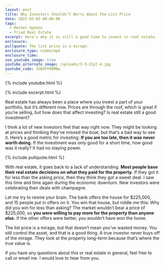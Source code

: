 ```yaml
---
layout: post
title: Why Investors Shouldn’t Worry About the List Price
date: 2022-03-03 00:00:00
tags:
  - Market Update
  - Triad Real Estate
excerpt: Here’s why it is still a good time to invest in real estate.
enclosure:
pullquote: The list price is a mirage.
enclosure_type: video/mp4
enclosure_time:
use_youtube_image: true
youtube_alternate_image: /uploads/3-3-22yt-4.jpg
youtube_code: IUQePY99MBw
---
```

{% include youtube.html %}

{% include excerpt.html %}

Real estate has always been a place where you invest a part of your portfolio, but it’s different now. Prices are through the roof, which is great if you’re selling, but how does that affect investing? Is real estate still a good investment?

I think a lot of new investors feel that way right now. They might be looking at prices and thinking they’ve missed the boat, but that’s a bad way to see it. Here’s a good metric for investing: **If you are too late, then it was never worth doing.** If the investment was only good for a short time, how good was it really? It had no staying power.

{% include pullquote.html %}

With real estate, it goes back to a lack of understanding. **Most people base their real estate decisions on what they paid for the property.** If they got it for less than the asking price, then they think they got a sweet deal. I saw this time and time again during the economic downturn. New investors were celebrating their deals with champagne.

Let me try to rewire your brain. The bank offers the house for $225,000, and 15 people put in offers on it. You win that house, but riddle me this: Why did you win for less than asking? The market wouldn’t bear a price of $225,000, so **you were willing to pay more for the property than anyone else.** If the other offers were better, you wouldn’t have won the home.&nbsp;

The list price is a mirage, but that doesn’t mean you’ve wasted money. You still control the asset, and that is a good thing. A true investor never buys off of the mirage. They look at the property long-term because that’s where the true value is.

If you have any questions about this or real estate in general, feel free to call or email me. I would love to hear from you.

&nbsp;
